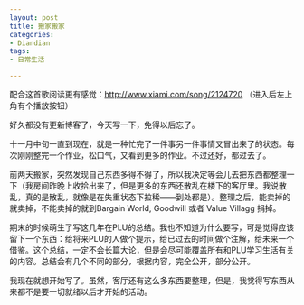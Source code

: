 ```yaml
---
layout: post
title: 搬家搬家
categories:
- Diandian
tags:
- 日常生活

---
```

<p>配合这首歌阅读更有感觉：<a href="http://www.xiami.com/song/2124720" target="_blank"></a><a href="http://www.xiami.com/song/2124720">http://www.xiami.com/song/2124720</a> （进入后左上角有个播放按钮）</p>
<p>好久都没有更新博客了，今天写一下，免得以后忘了。</p>
<p>十一月中旬一直到现在，就是一种忙完了一件事另一件事情又冒出来了的状态。每次刚刚整完一个作业，松口气，又看到更多的作业。不过还好，都过去了。</p>
<p>前两天搬家，突然发现自己东西多得不得了，所以我决定等会儿去把东西都整理一下（我房间昨晚上收拾出来了，但是更多的东西还散乱在楼下的客厅里。我说散乱，真的是散乱，就像是在失重状态下拉稀——到处都是）。整理之后，能卖掉的就卖掉，不能卖掉的就到Bargain World, Goodwill 或者 Value Villagg 捐掉。</p>
<p>期末的时候萌生了写这几年在PLU的总结。我也不知道为什么要写，可是觉得应该留下一个东西：给将来PLU的人做个提示，给已过去的时间做个注解，给未来一个借鉴。这个总结，一定不会长篇大论，但是会尽可能覆盖所有和PLU学习生活有关的内容。总结会有几个不同的部分，根据内容，完全公开，部分公开。</p>
<p>我现在就想开始写了。虽然，客厅还有这么多东西要整理，但是，我觉得写东西从来都不是要一切就绪以后才开始的活动。</p>